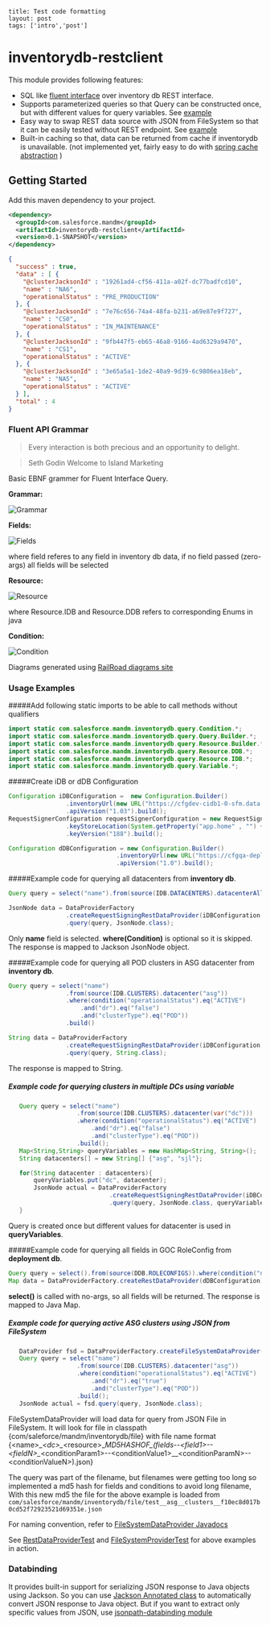 ```
title: Test code formatting
layout: post
tags: ['intro','post']
```

# inventorydb-restclient


This module provides following features:

* SQL like [fluent interface](http://en.wikipedia.org/wiki/Fluent_interface) over inventory db REST interface.
* Supports parameterized queries so that Query can be constructed once, but with different values for query variables. See [example](#example-code-for-querying-clusters-in-multiple-dcs-using-variable)
* Easy way to swap REST data source with JSON from FileSystem so that it can be easily tested without REST endpoint. See [example](#example-code-for-querying-active-asg-clusters-using-json-from-filesystem)
* Built-in caching so that, data can be returned from cache if inventorydb is unavailable. (not implemented yet, fairly easy to do with [spring cache abstraction](http://docs.spring.io/spring/docs/4.0.0.RC1/spring-framework-reference/html/cache.html) )

## Getting Started


Add this maven dependency to your project.

```xml
<dependency>
  <groupId>com.salesforce.mandm</groupId>
  <artifactId>inventorydb-restclient</artifactId>
  <version>0.1-SNAPSHOT</version>
</dependency>
```

```json
{
  "success" : true,
  "data" : [ {
    "@clusterJacksonId" : "19261ad4-cf56-411a-a02f-dc77badfcd10",
    "name" : "NA6",
    "operationalStatus" : "PRE_PRODUCTION"
  }, {
    "@clusterJacksonId" : "7e76c656-74a4-48fa-b231-a69e87e9f727",
    "name" : "CS0",
    "operationalStatus" : "IN_MAINTENANCE"
  }, {
    "@clusterJacksonId" : "9fb447f5-eb65-46a8-9166-4ad6329a9470",
    "name" : "CS1",
    "operationalStatus" : "ACTIVE"
  }, {
    "@clusterJacksonId" : "3e65a5a1-1de2-40a9-9d39-6c9806ea18eb",
    "name" : "NA5",
    "operationalStatus" : "ACTIVE"
  } ],
  "total" : 4
}
```

### Fluent API Grammar

> Every interaction is both precious and an opportunity to delight.

> Seth Godin Welcome to Island Marketing

Basic EBNF grammer for Fluent Interface Query.

**Grammar:**

![Grammar](https://git.soma.salesforce.com/MandMTrust/inventorydb-adapter/raw/master/inventorydb-restclient/diagrams/Grammar.png) 

**Fields:**

![Fields](https://git.soma.salesforce.com/MandMTrust/inventorydb-adapter/raw/master/inventorydb-restclient/diagrams/Fields.png) 

where field referes to any field in inventory db data, if no field passed (zero-args) all fields will be selected

**Resource:**

![Resource](https://git.soma.salesforce.com/MandMTrust/inventorydb-adapter/raw/master/inventorydb-restclient/diagrams/Resource.png) 

where Resource.IDB and Resource.DDB refers to corresponding Enums in java

**Condition:**

![Condition](https://git.soma.salesforce.com/MandMTrust/inventorydb-adapter/raw/master/inventorydb-restclient/diagrams/Condition.png) 

Diagrams generated using [RailRoad diagrams site](http://bottlecaps.de/rr/ui)

### Usage Examples

#####Add following static imports to be able to call methods without qualifiers

```java
import static com.salesforce.mandm.inventorydb.query.Condition.*;
import static com.salesforce.mandm.inventorydb.query.Query.Builder.*;
import static com.salesforce.mandm.inventorydb.query.Resource.Builder.*;
import static com.salesforce.mandm.inventorydb.query.Resource.DDB.*;
import static com.salesforce.mandm.inventorydb.query.Resource.IDB.*;
import static com.salesforce.mandm.inventorydb.query.Variable.*;
```

#####Create iDB or dDB Configuration
```java
Configuration iDBConfiguration =  new Configuration.Builder()
                .inventoryUrl(new URL("https://cfgdev-cidb1-0-sfm.data.sfdc.net/cidb-api"))
                .apiVersion("1.03").build();
RequestSignerConfiguration requestSignerConfiguration = new RequestSignerConfiguration.Builder()
                .keyStoreLocation(System.getProperty("app.home" , "") + "request-signing/config/keyrepo")
                .keyVersion("188").build();

Configuration dDBConfiguration = new Configuration.Builder()
                              .inventoryUrl(new URL("https://cfgqa-deployment2-0-sfm.data.sfdc.net/deployment-api"))
                              .apiVersion("1.0").build();
```


#####Example code for querying all datacenters from **inventory db**.

```java
Query query = select("name").from(source(IDB.DATACENTERS).datacenterAll()).build();

JsonNode data = DataProviderFactory
                .createRequestSigningRestDataProvider(iDBConfiguration, requestSignerConfiguration)
                .query(query, JsonNode.class);
```

Only **name** field is selected.
**where(Condition)** is optional so it is skipped.
The response is mapped to Jackson JsonNode object.


#####Example code for querying all POD clusters in ASG datacenter from **inventory db**.

```java
Query query = select("name")
                .from(source(IDB.CLUSTERS).datacenter("asg"))
                .where(condition("operationalStatus").eq("ACTIVE")
                    .and("dr").eq("false")
                    .and("clusterType").eq("POD"))
                .build()

String data = DataProviderFactory
                .createRequestSigningRestDataProvider(iDBConfiguration, requestSignerConfiguration)
                .query(query, String.class);
```

The response is mapped to String.

##### Example code for querying clusters in multiple DCs using variable

```java
   Query query = select("name")
                   .from(source(IDB.CLUSTERS).datacenter(var("dc")))
                   .where(condition("operationalStatus").eq("ACTIVE")
                       .and("dr").eq("false")
                       .and("clusterType").eq("POD"))
                   .build();
   Map<String,String> queryVariables = new HashMap<String, String>();
   String datacenters[] = new String[] {"asg", "sjl"};

   for(String datacenter : datacenters){
       queryVariables.put("dc", datacenter);
       JsonNode actual = DataProviderFactory
                            .createRequestSigningRestDataProvider(iDBConfiguration, requestSignerConfiguration)
                            .query(query, JsonNode.class, queryVariables);
   }
```

Query is created once but different values for datacenter is used in **queryVariables**.

#####Example code for querying all fields in GOC RoleConfig from **deployment db**.

```java
Query query = select().from(source(DDB.ROLECONFIGS)).where(condition("name").eq("goc")).build();
Map data = DataProviderFactory.createRestDataProvider(dDBConfiguration).query(query, Map.class);
```

**select()** is called with no-args, so all fields will be returned.
The response is mapped to Java Map.

##### Example code for querying active ASG clusters using JSON from FileSystem

```java
   DataProvider fsd = DataProviderFactory.createFileSystemDataProvider("test");
   Query query = select("name")
                   .from(source(IDB.CLUSTERS).datacenter("asg"))
                   .where(condition("operationalStatus").eq("ACTIVE")
                       .and("dr").eq("true")
                       .and("clusterType").eq("POD"))
                   .build();
   JsonNode actual = fsd.query(query, JsonNode.class);
```

FileSystemDataProvider will load data for query from JSON File in FileSystem. It will look for file in classpath {com/saleforce/mandm/inventorydb/file} with file name format 
{<name\>\__<dc\>\__<resource\>\__MD5HASHOF\_(fields--<field1\>--<fieldN\>\__<conditionParam1\>--<conditionValue1\>\__<conditionParamN\>--<conditionValueN\>).json}

The query was part of the filename, but filenames were getting too long so implemented a md5 hash for fields and conditions to avoid long filename,
With this new md5 the file for the above example is loaded from ` com/salesforce/mandm/inventorydb/file/test__asg__clusters__f10ec8d017b0cd52f72923521d69351e.json `

For naming convention, refer to [FileSystemDataProvider Javadocs](https://rpendyck-wsl6.internal.salesforce.com:9999/job/inventorydb-adapter/javadoc/index.html?com/salesforce/mandm/inventorydb/file/FileSystemDataProvider.html)

See [RestDataProviderTest](https://git.soma.salesforce.com/MandMTrust/inventorydb-adapter/blob/master/inventorydb-restclient/src/test/java/com/salesforce/mandm/inventorydb/rest/RestDataProviderTest.java) and [FileSystemProviderTest](https://git.soma.salesforce.com/MandMTrust/inventorydb-adapter/blob/development/inventorydb-restclient/src/test/java/com/salesforce/mandm/inventorydb/file/FileSystemDataProviderTest.java) for above examples in action.

### Databinding

It provides built-in support for serializing JSON response to Java objects using Jackson. So you can use [Jackson Annotated class](http://wiki.fasterxml.com/JacksonAnnotations) to automatically convert
JSON response to Java object. But if you want to extract only specific values from JSON, use [jsonpath-databinding module](https://git.soma.salesforce.com/MandMTrust/inventorydb-adapter/tree/master/jsonpath-databinding)

